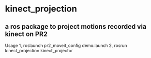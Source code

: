 # kinect_projection
a ros package to project motions recorded via kinect on PR2
-------------------------
Usage
1, roslaunch pr2_moveit_config demo.launch 
2, rosrun kinect_projection kinect_projector
